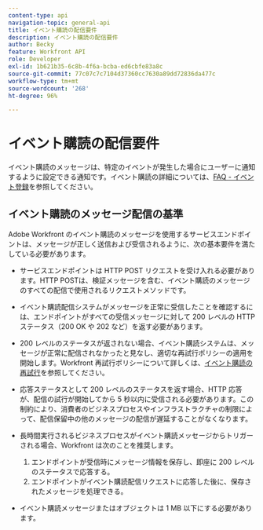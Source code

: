 ```yaml
---
content-type: api
navigation-topic: general-api
title: イベント購読の配信要件
description: イベント購読の配信要件
author: Becky
feature: Workfront API
role: Developer
exl-id: 1b621b35-6c8b-4f6a-bcba-ed6cbfe83a8c
source-git-commit: 77c07c7c7104d37360cc7630a89dd72836da477c
workflow-type: tm+mt
source-wordcount: '268'
ht-degree: 96%

---
```



# イベント購読の配信要件

イベント購読のメッセージは、特定のイベントが発生した場合にユーザーに通知するように設定できる通知です。イベント購読の詳細については、[FAQ - イベント登録](../../wf-api/general/event-subs-faq.md)を参照してください。

## イベント購読のメッセージ配信の基準

Adobe Workfront のイベント購読のメッセージを使用するサービスエンドポイントは、メッセージが正しく送信および受信されるように、次の基本要件を満たしている必要があります。

* サービスエンドポイントは HTTP POST リクエストを受け入れる必要があります。HTTP POSTは、検証メッセージを含む、イベント購読のメッセージのすべての配信で使用されるリクエストメソッドです。

* イベント購読配信システムがメッセージを正常に受信したことを確認するには、エンドポイントがすべての受信メッセージに対して 200 レベルの HTTP ステータス（200 OK や 202 など）を返す必要があります。

* 200 レベルのステータスが返されない場合、イベント購読システムは、メッセージが正常に配信されなかったと見なし、適切な再試行ポリシーの適用を開始します。Workfront 再試行ポリシーについて詳しくは、[イベント購読の再試行](../../wf-api/api/event-sub-retries.md)を参照してください。

* 応答ステータスとして 200 レベルのステータスを返す場合、HTTP 応答が、配信の試行が開始してから 5 秒以内に受信される必要があります。この制約により、消費者のビジネスプロセスやインフラストラクチャの制限によって、配信保留中の他のメッセージの配信が遅延することがなくなります。

* 長時間実行されるビジネスプロセスがイベント購読メッセージからトリガーされる場合、Workfront は次のことを推奨します。

   1. エンドポイントが受信時にメッセージ情報を保存し、即座に 200 レベルのステータスで応答する。
   1. エンドポイントがイベント購読配信リクエストに応答した後に、保存されたメッセージを処理できる。

* イベント購読メッセージまたはオブジェクトは 1 MB 以下にする必要があります。